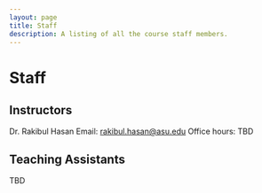 ```yaml
---
layout: page
title: Staff
description: A listing of all the course staff members.
---
```


# Staff

## Instructors

Dr. Rakibul Hasan
Email: rakibul.hasan@asu.edu
Office hours: TBD

## Teaching Assistants
TBD
